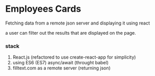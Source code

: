 # Employees Cards

  Fetching data from a remote json server
  and displaying it using react

  a user can filter out the results that are displayed on the page.

  ### stack
  1. React.js (refactored to use create-react-app for simplicity)
  2. using ES6 (ES7) async/await (throught babel)
  3. filltext.com as a remote server (returning json) 